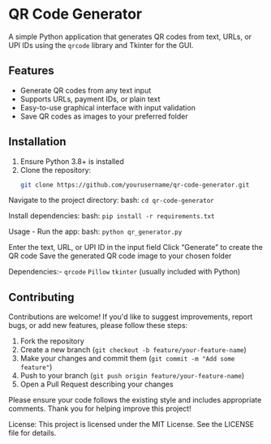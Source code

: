 # QR Code Generator

A simple Python application that generates QR codes from text, URLs, or UPI IDs using the `qrcode` library and Tkinter for the GUI.

## Features

- Generate QR codes from any text input  
- Supports URLs, payment IDs, or plain text  
- Easy-to-use graphical interface with input validation  
- Save QR codes as images to your preferred folder

## Installation

1. Ensure Python 3.8+ is installed  
2. Clone the repository:  
   ```bash
   git clone https://github.com/yourusername/qr-code-generator.git
   
Navigate to the project directory:
bash: ```cd qr-code-generator```

Install dependencies:
bash: ```pip install -r requirements.txt```

Usage - Run the app:
bash: ```python qr_generator.py```

Enter the text, URL, or UPI ID in the input field
Click “Generate” to create the QR code
Save the generated QR code image to your chosen folder

Dependencies:-
```qrcode```
```Pillow```
```tkinter``` (usually included with Python)

## Contributing

Contributions are welcome! If you'd like to suggest improvements, report bugs, or add new features, please follow these steps:

1. Fork the repository  
2. Create a new branch (`git checkout -b feature/your-feature-name`)  
3. Make your changes and commit them (`git commit -m "Add some feature"`)  
4. Push to your branch (`git push origin feature/your-feature-name`)  
5. Open a Pull Request describing your changes

Please ensure your code follows the existing style and includes appropriate comments.
Thank you for helping improve this project!

License: This project is licensed under the MIT License. See the LICENSE file for details.
